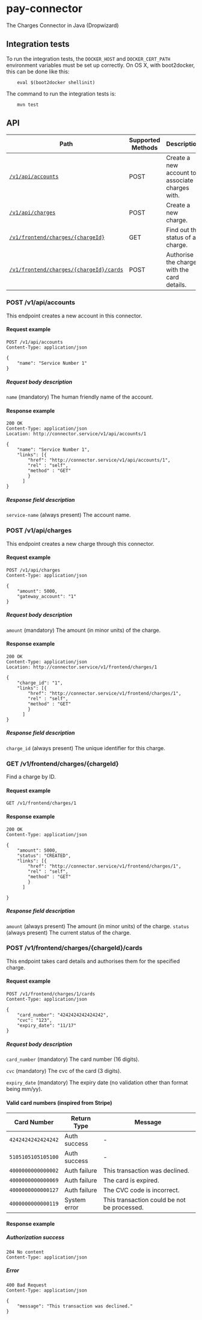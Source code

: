 # pay-connector
The Charges Connector in Java (Dropwizard)

## Integration tests

To run the integration tests, the `DOCKER_HOST` and `DOCKER_CERT_PATH` environment variables must be set up correctly. On OS X, with boot2docker, this can be done like this:

```
    eval $(boot2docker shellinit)
```

The command to run the integration tests is:

```
    mvn test
```

## API

| Path                          | Supported Methods | Description                        |
| ----------------------------- | ----------------- | ---------------------------------- |
|[```/v1/api/accounts```](#post-v1apiaccounts)              | POST    |  Create a new account to associate charges with.            |
|[```/v1/api/charges```](#post-v1apicharges)                                  | POST    |  Create a new charge.            |
|[```/v1/frontend/charges/{chargeId}```](#get-v1frontendchargeschargeid)                                  | GET |  Find out the status of a charge.            |
|[```/v1/frontend/charges/{chargeId}/cards```](#post-v1frontendchargeschargeidcards)                      | POST |  Authorise the charge with the card details.            |


### POST /v1/api/accounts

This endpoint creates a new account in this connector.

#### Request example

```
POST /v1/api/accounts
Content-Type: application/json

{
    "name": "Service Number 1"
}
```

##### Request body description

```name``` (mandatory) The human friendly name of the account.

#### Response example

```
200 OK
Content-Type: application/json
Location: http://connector.service/v1/api/accounts/1

{
    "name": "Service Number 1",
    "links": [{
        "href": "http://connector.service/v1/api/accounts/1",
        "rel" : "self",
        "method" : "GET"
        }
      ]
}
```

##### Response field description
```service-name``` (always present) The account name.


### POST /v1/api/charges

This endpoint creates a new charge through this connector.

#### Request example

```
POST /v1/api/charges
Content-Type: application/json

{
    "amount": 5000,
    "gateway_account": "1"
}
```

##### Request body description

```amount``` (mandatory) The amount (in minor units) of the charge.

#### Response example

```
200 OK
Content-Type: application/json
Location: http://connector.service/v1/frontend/charges/1

{
    "charge_id": "1",
    "links": [{
        "href": "http://connector.service/v1/frontend/charges/1",
        "rel" : "self",
        "method" : "GET"
        }
      ]
}
```

##### Response field description
```charge_id``` (always present) The unique identifier for this charge.

### GET /v1/frontend/charges/{chargeId}

Find a charge by ID.

#### Request example

```
GET /v1/frontend/charges/1

```

#### Response example

```
200 OK
Content-Type: application/json

{
    "amount": 5000,
    "status": "CREATED",
    "links": [{
        "href": "http://connector.service/v1/frontend/charges/1",
        "rel" : "self",
        "method" : "GET"
        }
      ]

}
```

##### Response field description
```amount``` (always present) The amount (in minor units) of the charge.
```status``` (always present) The current status of the charge.

### POST /v1/frontend/charges/{chargeId}/cards

This endpoint takes card details and authorises them for the specified charge.

#### Request example

```
POST /v1/frontend/charges/1/cards
Content-Type: application/json

{
    "card_number": "4242424242424242",
    "cvc": "123",
    "expiry_date": "11/17"
}
```

##### Request body description

```card_number``` (mandatory) The card number (16 digits).

```cvc``` (mandatory) The cvc of the card (3 digits).

```expiry_date``` (mandatory) The expiry date (no validation other than format being mm/yy).

#### Valid card numbers (inspired from Stripe)

| Card Number                          | Return Type | Message                        |
| ----------------------------- | ----------------- | ---------------------------------- |
|```4242424242424242```|Auth success|-|
|```5105105105105100```|Auth success|-|
|```4000000000000002```|Auth failure|This transaction was declined.|
|```4000000000000069```|Auth failure|The card is expired.|
|```4000000000000127```|Auth failure|The CVC code is incorrect.|
|```4000000000000119```|System error|This transaction could be not be processed.|

#### Response example

##### Authorization success

```
204 No content
Content-Type: application/json
```
##### Error
```
400 Bad Request
Content-Type: application/json

{
    "message": "This transaction was declined."
}
```
